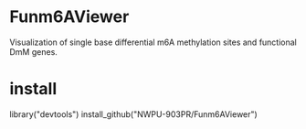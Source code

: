 # Funm6AViewer
Visualization of single base differential m6A methylation sites and functional DmM genes.

# install

library("devtools")
install_github("NWPU-903PR/Funm6AViewer")
